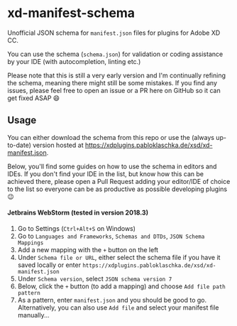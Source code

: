 # xd-manifest-schema

Unofficial JSON schema for `manifest.json` files for plugins for Adobe XD CC.

You can use the schema (`schema.json`) for validation or coding assistance by your IDE (with autocompletion, linting etc.)

Please note that this is still a very early version and I'm continually refining the schema, meaning there might still be some mistakes. If you find any issues, please feel free to open an issue or a PR here on GitHub so it can get fixed ASAP :smile:

## Usage

You can either download the schema from this repo or use the (always up-to-date) version hosted at https://xdplugins.pabloklaschka.de/xsd/xd-manifest.json.

Below, you'll find some guides on how to use the schema in editors and IDEs. If you don't find your IDE in the list, but know how this can be achieved there, please open a Pull Request adding your editor/IDE of choice to the list so everyone can be as productive as possible developing plugins :wink:

#### Jetbrains WebStorm (tested in version 2018.3)
1. Go to Settings (`Ctrl+Alt+S` on Windows)
2. Go to `Languages and Frameworks`, `Schemas and DTDs`, `JSON Schema Mappings`
3. Add a new mapping with the `+` button on the left
4. Under `Schema file or URL`, either select the schema file if you have it saved locally or enter `https://xdplugins.pabloklaschka.de/xsd/xd-manifest.json`
5. Under `Schema version`, select `JSON schema version 7`
6. Below, click the `+` button (to add a mapping) and choose `Add file path pattern`
7. As a pattern, enter `manifest.json` and you should be good to go. Alternatively, you can also use `Add file` and select your manifest file manually...